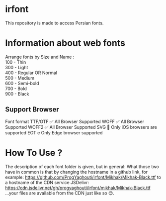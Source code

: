 # irfont
This repository is made to access Persian fonts.
# Information about web fonts
Arrange fonts by Size and Name : <br>
100 - Thin<br>
300 - Light<br>
400 - Regular OR Normal<br>
500 - Medium<br>
600 - Semi-bold<br>
700 - Bold<br>
900 - Black<br>
## Support Browser
Font format
TTF/OTF	✅   All Browser Supported
WOFF    ✅	  All Browser Supported
WOFF2   ✅	  All Browser Supported
SVG     📲   Only iOS browsers are supported
EOT     e    Only Edge browser supported
# How To Use ?
The description of each font folder is given, but in general:
What those two have in common is that by changing the hostname in a github link, for example:
https://github.com/ProgYaghouti/irfont/Mikhak/Mikhak-Black.ttf
to a hostname of the CDN service JSDelivr:
https://cdn.jsdelivr.net/gh/progyaghouti/irfont/mikhak/Mikhak-Black.ttf
...your files are available from the CDN just like so 😊.
